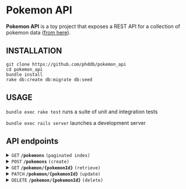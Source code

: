 
# Pokemon API

**Pokemon API** is a toy project that exposes a REST API for a collection of pokemon data ([from here](https://gist.github.com/armgilles/194bcff35001e7eb53a2a8b441e8b2c6)).



## INSTALLATION

```
git clone https://github.com/phddb/pokemon_api
cd pokemon_api
bundle install
rake db:create db:migrate db:seed
```


## USAGE 

`bundle exec rake test` runs a suite of unit and integration tests

`bundle exec rails server` launches a development server



## API endpoints

<details>
  <summary><code>GET</code> <code><b>/pokemons</b></code> <code>(paginated index)</code></summary>

##### Parameters

> | name              |  type     | in                   | data type      | description                           |
> |-------------------|-----------|----------------------|----------------|---------------------------------------|
> | `per_page`          |  optional | query string or body | int            | Maximum number of pokemons to return (defaults to 25) |
> | `page`           |  optional | query string or body | int            | Which page of results to return (defaults to 1)  |


##### Responses

> | http code     | description              | response body                                      | example |
> |---------------|--------------------------|----------------------------------------------------|-----------------------------|
> | `200`         | `OK`                     | Array of json-encoded pokemons plus pagination metadata  |  `{"meta":{"current_page":1,"total_pages":32},"data":[{"Name":"Bulbasaur","Types":["Grass","Poison"],"Total":318,...`  |
> | `422`         | `Unprocessable Entity`          | `Description of issue` |  `{"page"=>["must be a positive integer"]}` |     




##### Example cURL

> ```javascript
>  curl -X GET 'localhost:3000/pokemons?per_page=25&page=1' 
> ```

</details>



<details>
  <summary><code>POST</code> <code><b>/pokemons</b></code> <code>(create)</code></summary>

##### Parameters

> | name              |  type     | in                   | data type      | description                           |
> |-------------------|-----------|----------------------|----------------|---------------------------------------|
> | `name`            |  required | body                 | string         | Name |
> | `hp`              |  required | body                 | int (1-255)    | HP  |
> | `attack`          |  required | body                 | int (1-255)    | Attack  |
> | `defense`         |  required | body                 | int (1-255)    | Defense  |
> | `sp_atk`          |  required | body                 | int (1-255)    | Sp. Atk  |
> | `sp_def`          |  required | body                 | int (1-255)    | Sp. Def |
> | `speed`           |  required | body                 | int (1-255)    | Speed  |
> | `generation`      |  required | body                 | int            | Generation  |
> | `legendary`       |  required | body                 | boolean        | Legendary  |
> | `types`           |  required | body                 | array of 1-2 unique strings | Types associated with this Pokemon. Must be valid pokemon types.(*)  |
 (*) Valid types: Grass, Poison, Fire, Flying, Dragon, Water, Bug, Normal, Electric, Ground, Fairy, Fighting, Psychic, Rock, Steel, Ice, Ghost, Dark.


##### Responses


> | http code     | description              | response body                                      | example |
> |---------------|--------------------------|----------------------------------------------------|-----------------------------|
> | `200`         | `OK`                     | `Newly created pokemon encoded as JSON`            | `{"Name":"Bulbasaur2","Types":["Grass","Poison"],"Total":318,...` |
> | `422`         | `Unprocessable Entity`          | `Description of issue` |  `{"name":["has already been taken"]}` |     



##### Example cURL

> ```javascript
> curl -X POST 'localhost:3000/pokemons.json' -H 'Content-Type: application/json' -d '{"name": "Bulbasaur2", "hp": 45, "attack": 49, "defense": 49, "sp_atk": 65, "sp_def": 65, "speed": 45, "generation": 1, "legendary": true, "types": ["Grass", "Poison"]}'
> ```

</details>




<details>
  <summary><code>GET</code> <code><b>/pokemon/{pokemonId}</b></code> <code>(retrieve)</code></summary>

##### Parameters

> | name              |  type     | in                   | data type      | description                           |
> |-------------------|-----------|----------------------|----------------|---------------------------------------|
> | `pokemonId`              |  required | path                 | int            | Unique identifier for a Pokemon  |


##### Responses

> | http code     | description              | response body                                      | example |
> |---------------|--------------------------|----------------------------------------------------|-----------------------------|
> | `200`         | `OK`                     | `Pokemon encoded as JSON`            | `{"Name":"Bulbasaur2","Types":["Grass","Poison"],"Total":318,...` |
> | `404`         | `Not Found`            |  |  |     



##### Example cURL

> ```javascript
>   curl -X GET 'localhost:3000/pokemons/1' 
> ```

</details>





<details>
  <summary><code>PATCH</code> <code><b>/pokemon/{pokemonId}</b></code> <code>(update)</code></summary>

##### Parameters

> | name              |  type     | in                   | data type      | description                           |
> |-------------------|-----------|----------------------|----------------|---------------------------------------|
> | `pokemonId`              |  required | path                 | int             | Unique identifier for a Pokemon  |
> | `name`            |  optional | body                 | string         | Name |
> | `hp`              |  optional | body                 | int (1-255)    | HP  |
> | `attack`          |  optional | body                 | int (1-255)    | Attack  |
> | `defense`         |  optional | body                 | int (1-255)    | Defense  |
> | `sp_atk`          |  optional | body                 | int (1-255)    | Sp. Atk  |
> | `sp_def`          |  optional | body                 | int (1-255)    | Sp. Def |
> | `speed`           |  optional | body                 | int (1-255)    | Speed  |
> | `generation`      |  optional | body                 | int            | Generation  |
> | `legendary`       |  optional | body                 | boolean        | Legendary  |
> | `types`           |  optional | body                 | array of 0-2 unique strings | Types associated with this Pokemon. Must be valid pokemon types.(*)  |
 (*) Valid types: Grass, Poison, Fire, Flying, Dragon, Water, Bug, Normal, Electric, Ground, Fairy, Fighting, Psychic, Rock, Steel, Ice, Ghost, Dark.


##### Responses

> | http code     | description              | response body                                      | example |
> |---------------|--------------------------|----------------------------------------------------|-----------------------------|
> | `200`         | `OK`                     | `Updated pokemon encoded as JSON`            | `{"Name":"Bulbasaur2","Types":["Grass","Poison"],"Total":318,...` |
> | `422`         | `Unprocessable Entity`   | `Description of issue` |  `{"hp":["must be less than or equal to 255"]}` |     
> | `404`         | `Not Found`            |  |  |     


                                                      
##### Example cURL

> ```javascript
>   curl -X PATCH 'localhost:3000/pokemons/1' -d 'hp=45'
> ```

</details>




<details>
  <summary><code>DELETE</code> <code><b>/pokemon/{pokemonId}</b></code> <code>(delete)</code></summary>

##### Parameters

> | name              |  type     | in                   | data type      | description                           |
> |-------------------|-----------|----------------------|----------------|---------------------------------------|
> | `pokemonId`       |  required | path                 | int            | Unique identifier for a Pokemon  |


##### Responses

> | http code     | description              | response body                                      | example |
> |---------------|--------------------------|----------------------------------------------------|-----------------------------|
> | `204`         | `No Content`             |  |  |
> | `404`         | `Not Found`              |  |  |     


##### Example cURL

> ```javascript
> curl -X DELETE 'localhost:3000/pokemons/1' 
> ```

</details>


